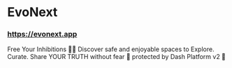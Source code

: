 # EvoNext

### https://evonext.app

Free Your Inhibitions ⛓️‍💥 Discover safe and enjoyable spaces to Explore. Curate. Share YOUR TRUTH without fear 👼 protected by Dash Platform v2 🤖
